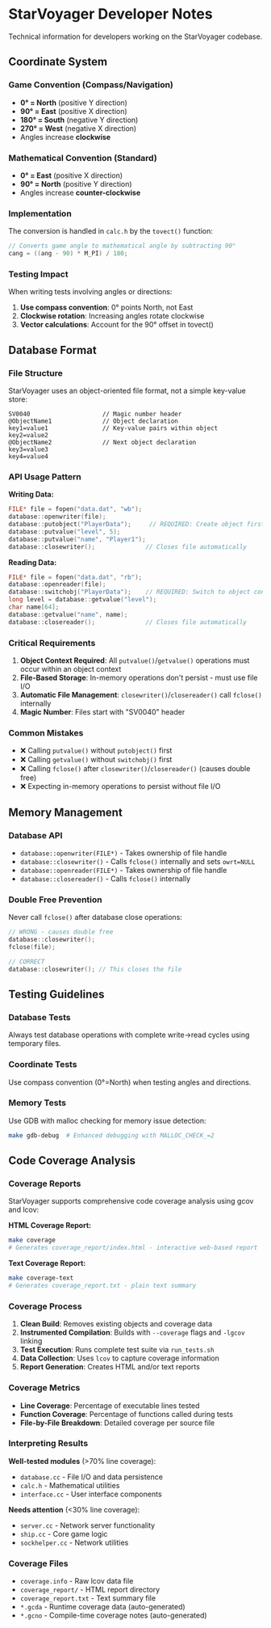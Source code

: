 # StarVoyager Developer Notes

Technical information for developers working on the StarVoyager codebase.

## Coordinate System

### Game Convention (Compass/Navigation)
- **0° = North** (positive Y direction)
- **90° = East** (positive X direction)  
- **180° = South** (negative Y direction)
- **270° = West** (negative X direction)
- Angles increase **clockwise**

### Mathematical Convention (Standard)
- **0° = East** (positive X direction)
- **90° = North** (positive Y direction)
- Angles increase **counter-clockwise**

### Implementation
The conversion is handled in `calc.h` by the `tovect()` function:
```cpp
// Converts game angle to mathematical angle by subtracting 90°
cang = ((ang - 90) * M_PI) / 180;
```

### Testing Impact
When writing tests involving angles or directions:
1. **Use compass convention**: 0° points North, not East
2. **Clockwise rotation**: Increasing angles rotate clockwise
3. **Vector calculations**: Account for the 90° offset in tovect()

## Database Format

### File Structure
StarVoyager uses an object-oriented file format, not a simple key-value store:

```
SV0040                    // Magic number header
@ObjectName1              // Object declaration
key1=value1               // Key-value pairs within object
key2=value2
@ObjectName2              // Next object declaration  
key3=value3
key4=value4
```

### API Usage Pattern

**Writing Data:**
```cpp
FILE* file = fopen("data.dat", "wb");
database::openwriter(file);
database::putobject("PlayerData");     // REQUIRED: Create object first
database::putvalue("level", 5);
database::putvalue("name", "Player1");
database::closewriter();              // Closes file automatically
```

**Reading Data:**
```cpp
FILE* file = fopen("data.dat", "rb");
database::openreader(file);
database::switchobj("PlayerData");    // REQUIRED: Switch to object context
long level = database::getvalue("level");
char name[64];
database::getvalue("name", name);
database::closereader();              // Closes file automatically
```

### Critical Requirements
1. **Object Context Required**: All `putvalue()`/`getvalue()` operations must occur within an object context
2. **File-Based Storage**: In-memory operations don't persist - must use file I/O
3. **Automatic File Management**: `closewriter()`/`closereader()` call `fclose()` internally
4. **Magic Number**: Files start with "SV0040" header

### Common Mistakes
- ❌ Calling `putvalue()` without `putobject()` first
- ❌ Calling `getvalue()` without `switchobj()` first  
- ❌ Calling `fclose()` after `closewriter()`/`closereader()` (causes double free)
- ❌ Expecting in-memory operations to persist without file I/O

## Memory Management

### Database API
- `database::openwriter(FILE*)` - Takes ownership of file handle
- `database::closewriter()` - Calls `fclose()` internally and sets `owrt=NULL`
- `database::openreader(FILE*)` - Takes ownership of file handle  
- `database::closereader()` - Calls `fclose()` internally

### Double Free Prevention
Never call `fclose()` after database close operations:
```cpp
// WRONG - causes double free
database::closewriter();
fclose(file);

// CORRECT
database::closewriter(); // This closes the file
```

## Testing Guidelines

### Database Tests
Always test database operations with complete write→read cycles using temporary files.

### Coordinate Tests  
Use compass convention (0°=North) when testing angles and directions.

### Memory Tests
Use GDB with malloc checking for memory issue detection:
```bash
make gdb-debug  # Enhanced debugging with MALLOC_CHECK_=2
```

## Code Coverage Analysis

### Coverage Reports
StarVoyager supports comprehensive code coverage analysis using gcov and lcov:

**HTML Coverage Report:**
```bash
make coverage
# Generates coverage_report/index.html - interactive web-based report
```

**Text Coverage Report:**
```bash
make coverage-text
# Generates coverage_report.txt - plain text summary
```

### Coverage Process
1. **Clean Build**: Removes existing objects and coverage data
2. **Instrumented Compilation**: Builds with `--coverage` flags and `-lgcov` linking
3. **Test Execution**: Runs complete test suite via `run_tests.sh`
4. **Data Collection**: Uses `lcov` to capture coverage information
5. **Report Generation**: Creates HTML and/or text reports

### Coverage Metrics
- **Line Coverage**: Percentage of executable lines tested
- **Function Coverage**: Percentage of functions called during tests
- **File-by-File Breakdown**: Detailed coverage per source file

### Interpreting Results
**Well-tested modules** (>70% line coverage):
- `database.cc` - File I/O and data persistence
- `calc.h` - Mathematical utilities
- `interface.cc` - User interface components

**Needs attention** (<30% line coverage):
- `server.cc` - Network server functionality
- `ship.cc` - Core game logic
- `sockhelper.cc` - Network utilities

### Coverage Files
- `coverage.info` - Raw lcov data file
- `coverage_report/` - HTML report directory
- `coverage_report.txt` - Text summary file
- `*.gcda` - Runtime coverage data (auto-generated)
- `*.gcno` - Compile-time coverage notes (auto-generated)